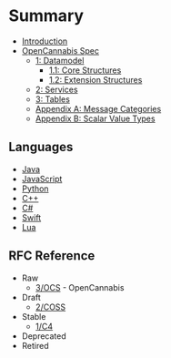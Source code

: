 # Summary

* [Introduction](README.md)
* [OpenCannabis Spec](https://rfc.opencannabis.info/3/)
    * [1: Datamodel](3/1-Datamodel.md)
        * [1.1: Core Structures](3/2-Core-Structures.md)
        * [1.2: Extension Structures](3/3-Extension-Structures.md)
    * [2: Services](3/4-Services.md)
    * [3: Tables](3/5-Tables.md)
    * [Appendix A: Message Categories](3/XA-Message-Categories.md)
    * [Appendix B: Scalar Value Types](3/XB-Scalar-Value-Types.md)

## Languages

* [Java](https://github.com/OpenCannabis/Java)
* [JavaScript](https://github.com/OpenCannabis/JS)
* [Python](https://github.com/OpenCannabis/Python)
* [C++](https://github.com/OpenCannabis/cpp)
* [C#](https://github.com/OpenCannabis/CSharp)
* [Swift](https://github.com/OpenCannabis/Swift)
* [Lua](https://github.com/OpenCannabis/Lua)

## RFC Reference

* Raw
  * [3/OCS](3/README.md) - OpenCannabis
* Draft
  * [2/COSS](2/README.md)
* Stable
  * [1/C4](1/README.md)
* Deprecated
* Retired
